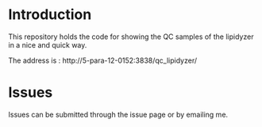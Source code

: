 # Introduction

This repository holds the code for showing the QC samples of the lipidyzer in a nice and quick way.

The address is : 
http://5-para-12-0152:3838/qc_lipidyzer/

# Issues

Issues can be submitted through the issue page or by emailing me.

